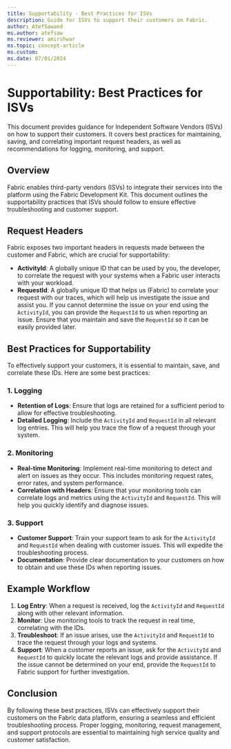 ```yaml
---
title: Supportability - Best Practices for ISVs
description: Guide for ISVs to support their customers on Fabric.
author: AtefSawaed
ms.author: atefsaw
ms.reviewer: amirshwar
ms.topic: concept-article
ms.custom:
ms.date: 07/01/2024
---
```


# Supportability: Best Practices for ISVs

This document provides guidance for Independent Software Vendors (ISVs) on how to support their customers. It covers best practices for maintaining, saving, and correlating important request headers, as well as recommendations for logging, monitoring, and support.

## Overview

Fabric enables third-party vendors (ISVs) to integrate their services into the platform using the Fabric Development Kit. This document outlines the supportability practices that ISVs should follow to ensure effective troubleshooting and customer support.

## Request Headers

Fabric exposes two important headers in requests made between the customer and Fabric, which are crucial for supportability:

- **ActivityId**: A globally unique ID that can be used by you, the developer, to correlate the request with your systems when a Fabric user interacts with your workload.
- **RequestId**: A globally unique ID that helps us (Fabric) to correlate your request with our traces, which will help us investigate the issue and assist you. If you cannot determine the issue on your end using the `ActivityId`, you can provide the `RequestId` to us when reporting an issue. Ensure that you maintain and save the `RequestId` so it can be easily provided later.

## Best Practices for Supportability

To effectively support your customers, it is essential to maintain, save, and correlate these IDs. Here are some best practices:

### 1. Logging

- **Retention of Logs**: Ensure that logs are retained for a sufficient period to allow for effective troubleshooting.
- **Detailed Logging**: Include the `ActivityId` and `RequestId` in all relevant log entries. This will help you trace the flow of a request through your system.

### 2. Monitoring

- **Real-time Monitoring**: Implement real-time monitoring to detect and alert on issues as they occur. This includes monitoring request rates, error rates, and system performance.
- **Correlation with Headers**: Ensure that your monitoring tools can correlate logs and metrics using the `ActivityId` and `RequestId`. This will help you quickly identify and diagnose issues.

### 3. Support

- **Customer Support**: Train your support team to ask for the `ActivityId` and `RequestId` when dealing with customer issues. This will expedite the troubleshooting process.
- **Documentation**: Provide clear documentation to your customers on how to obtain and use these IDs when reporting issues.

## Example Workflow

1. **Log Entry**: When a request is received, log the `ActivityId` and `RequestId` along with other relevant information.
2. **Monitor**: Use monitoring tools to track the request in real time, correlating with the IDs.
3. **Troubleshoot**: If an issue arises, use the `ActivityId` and `RequestId` to trace the request through your logs and systems.
4. **Support**: When a customer reports an issue, ask for the `ActivityId` and `RequestId` to quickly locate the relevant logs and provide assistance. If the issue cannot be determined on your end, provide the `RequestId` to Fabric support for further investigation.

## Conclusion

By following these best practices, ISVs can effectively support their customers on the Fabric data platform, ensuring a seamless and efficient troubleshooting process. Proper logging, monitoring, request management, and support protocols are essential to maintaining high service quality and customer satisfaction.

